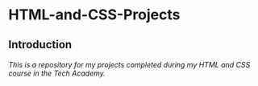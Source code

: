 # HTML-and-CSS-Projects
## Introduction
###### This is a repository for my projects completed during my HTML and CSS course in the Tech Academy.
